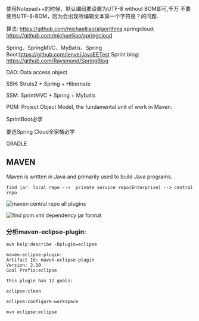 使用Notepad++的时候，默认编码要设置为UTF-8 without BOM即可,千万
不要使用UTF-8-BOM，因为会出现所编辑文本第一个字符是？的问题.

算法: https://github.com/michaelliao/algorithms
springcloud: https://github.com/michaelliao/springcloud

Spring、SpringMVC、MyBatis、Spring Boot:https://github.com/lenve/JavaEETest
Sprint blog: https://github.com/Raysmond/SpringBlog

DAO: Data access object

SSH: Struts2 + Spring + Hibernate

SSM: SprintMVC + Spring + Mybatis

POM: Project Object Model, the fundamental unit of work in Maven.

SprintBoot必学

要选Spring Cloud全家桶必学

GRADLE

## MAVEN

Maven is written in Java and primarily used to build Java programs.

`find jar: local repo -->  private service repo(Enterprise) --> central repo`

![maven central repo all plugins](https://repo.maven.apache.org/maven2/org/apache/maven/plugins/)

![find pom.xml dependency jar format](http://mvnrepository.com/)

### 分析maven-eclipse-plugin:

```shell
mvn help:describe -Dplugin=eclipse

maven-eclipse-plugin:
Artifact Id: maven-eclipse-plugin
Version: 2.10
Goal Prefix:eclipse

This plugin has 12 goals:

eclipse:clean

eclipse:configure-workspace

mvn eclipse:eclipse
```